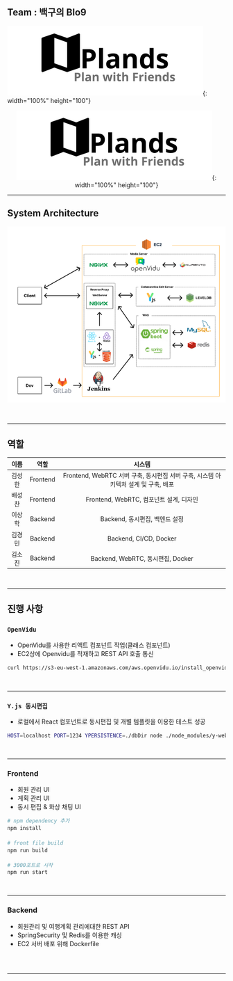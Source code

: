 ## Team : 백구의 Blo9
![](./temp2.PNG){: width="100%" height="100"}

<span align="center">

![](./temp2.PNG){: width="100%" height="100"}

</span>

---

## System Architecture

<span align="center">

![SystemArchitecure](./images/SystemArchitecture.PNG)

</span>

<br />

---

## 역할

|  이름  |   역할   |             시스템              |
| :----: | :------: | :-----------------------------: |
| 김성한 | Frontend |  Frontend, WebRTC 서버 구축, 동시편집 서버 구축, 시스템 아키텍처 설계 및 구축, 배포  |
| 배성찬 | Frontend |  Frontend, WebRTC, 컴포넌트 설계, 디자인  |
| 이상학 | Backend  | Backend, 동시편집, 백엔드 설정 |
| 김경민 | Backend  |     Backend, CI/CD, Docker     |
| 김소진 | Backend  |   Backend, WebRTC, 동시편집, Docker     |

<br />

---

## 진행 사항

### `OpenVidu`

- OpenVidu를 사용한 리액트 컴포넌트 작업(클래스 컴포넌트)
- EC2상에 Openvidu를 적재하고 REST API 호출 통신

```sh
curl https://s3-eu-west-1.amazonaws.com/aws.openvidu.io/install_openvidu_latest.sh | bash
```

<br />

---

### `Y.js 동시편집`

- 로컬에서 React 컴포넌트로 동시편집 및 개별 템플릿을 이용한 테스트 성공

```sh
HOST=localhost PORT=1234 YPERSISTENCE=./dbDir node ./node_modules/y-websocket/bin/server.js
```

<br />

---

### Frontend

- 회원 관리 UI
- 계획 관리 UI
- 동시 편집 & 화상 채팅 UI

```sh
# npm dependency 추가
npm install

# front file build
npm run build

# 3000포트로 시작
npm run start
```

<br />

---

### Backend

- 회원관리 및 여행계획 관리에대한 REST API
- SpringSecurity 및 Redis를 이용한 캐싱
- EC2 서버 배포 위해 Dockerfile

```sh

```

<br />

---

